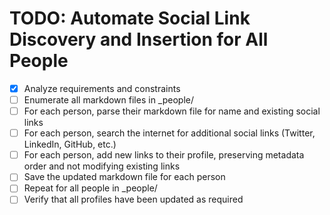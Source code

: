 # TODO: Automate Social Link Discovery and Insertion for All People

- [x] Analyze requirements and constraints
- [ ] Enumerate all markdown files in _people/
- [ ] For each person, parse their markdown file for name and existing social links
- [ ] For each person, search the internet for additional social links (Twitter, LinkedIn, GitHub, etc.)
- [ ] For each person, add new links to their profile, preserving metadata order and not modifying existing links
- [ ] Save the updated markdown file for each person
- [ ] Repeat for all people in _people/
- [ ] Verify that all profiles have been updated as required
